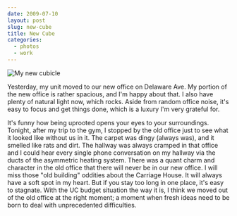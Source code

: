 ```yaml
---
date: 2009-07-10
layout: post
slug: new-cube
title: New Cube
categories:
  - photos
  - work
---
```


![My new cubicle](/assets/images/2009/07/new-cube.jpg)

Yesterday, my unit moved to our new office on Delaware Ave. My portion of the new office is rather spacious, and I'm happy about that. I also have plenty of natural light now, which rocks. Aside from random office noise, it's easy to focus and get things done, which is a luxury I'm very grateful for.

It's funny how being uprooted opens your eyes to your surroundings. Tonight, after my trip to the gym, I stopped by the old office just to see what it looked like without us in it. The carpet was dingy (always was), and it smelled like rats and dirt. The hallway was always cramped in that office and I could hear every single phone conversation on my hallway via the ducts of the asymmetric heating system. There was a quant charm and character in the old office that there will never be in our new office. I will miss those "old building" oddities about the Carriage House. It will always have a soft spot in my heart. But if you stay too long in one place, it's easy to stagnate. With the UC budget situation the way it is, I think we moved out of the old office at the right moment; a moment when fresh ideas need to be born to deal with unprecedented difficulties.
